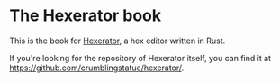 # The Hexerator book

This is the book for [Hexerator](https://crumblingstatue.github.io/hexerator-book/), a hex editor
written in Rust.

If you're looking for the repository of Hexerator itself, you can find it at
<https://github.com/crumblingstatue/hexerator/>.